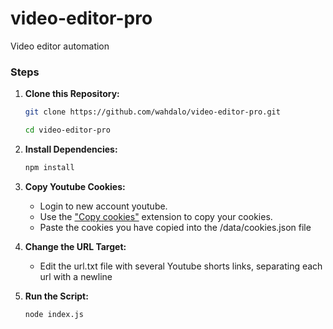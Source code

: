 # video-editor-pro

Video editor automation

### Steps

1. **Clone this Repository:**

   ```bash
   git clone https://github.com/wahdalo/video-editor-pro.git
   ```
   ```bash
   cd video-editor-pro
   ```
2. **Install Dependencies:**

   ```bash
   npm install
   ```
   
3. **Copy Youtube Cookies:**

   - Login to new account youtube.
   - Use the ["Copy cookies"](https://chromewebstore.google.com/detail/copy-cookies/jcbpglbplpblnagieibnemmkiamekcdg?utm_source=ext_app_menu) extension to copy your cookies.
   - Paste the cookies you have copied into the /data/cookies.json file

4. **Change the URL Target:**

   - Edit the url.txt file with several Youtube shorts links, separating each url with a newline

5. **Run the Script:**

   ```bash
   node index.js
   ```
